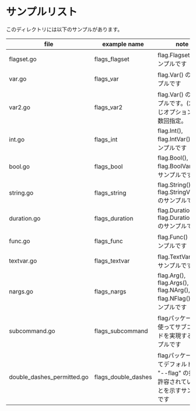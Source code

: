 # サンプルリスト

このディレクトリには以下のサンプルがあります。

| file                       | example name        | note                                                                                 |
| -------------------------- | ------------------- | ------------------------------------------------------------------------------------ |
| flagset.go                 | flags_flagset       | flag.Flagset のサンプルです                                                          |
| var.go                     | flags_var           | flag.Var() のサンプルです                                                            |
| var2.go                    | flags_var2          | flag.Var() のサンプルです。(2) 同じオプションを複数回指定。                          |
| int.go                     | flags_int           | flag.Int(), flag.IntVar() のサンプルです                                             |
| bool.go                    | flags_bool          | flag.Bool(), flag.BoolVar() のサンプルです                                           |
| string.go                  | flags_string        | flag.String(), flag.StringVar() のサンプルです                                       |
| duration.go                | flags_duration      | flag.Duration(), flag.DurationVar() のサンプルです                                   |
| func.go                    | flags_func          | flag.Func() のサンプルです                                                           |
| textvar.go                 | flags_textvar       | flag.TextVar() のサンプルです                                                        |
| nargs.go                   | flags_nargs         | flag.Arg(), flag.Args(), flag.NArg(), flag.NFlag() のサンプルです                    |
| subcommand.go              | flags_subcommand    | flagパッケージを使ってサブコマンドを実現するサンプルです                             |
| double_dashes_permitted.go | flags_double_dashes | flagパッケージにてデフォルトで "--flag" の指定が許容されていることを示すサンプルです |
